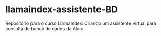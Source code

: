 # llamaindex-assistente-BD
Repositório para o curso LlamaIndex: Criando um assistente virtual para consulta de banco de dados da Alura
